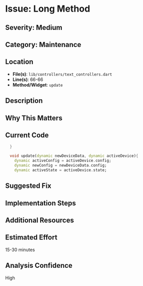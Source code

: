 # Issue: Long Method

## Severity: Medium

## Category: Maintenance

## Location
- **File(s)**: `lib/controllers/text_controllers.dart`
- **Line(s)**: 66-66
- **Method/Widget**: `update`

## Description


## Why This Matters


## Current Code
```dart
  }

  void update(dynamic newDeviceData, dynamic activeDevice){
    dynamic activeConfig = activeDevice.config;
    dynamic newConfig = newDeviceData.config;
    dynamic activeState = activeDevice.state;
```

## Suggested Fix


## Implementation Steps


## Additional Resources


## Estimated Effort
15-30 minutes

## Analysis Confidence
High
